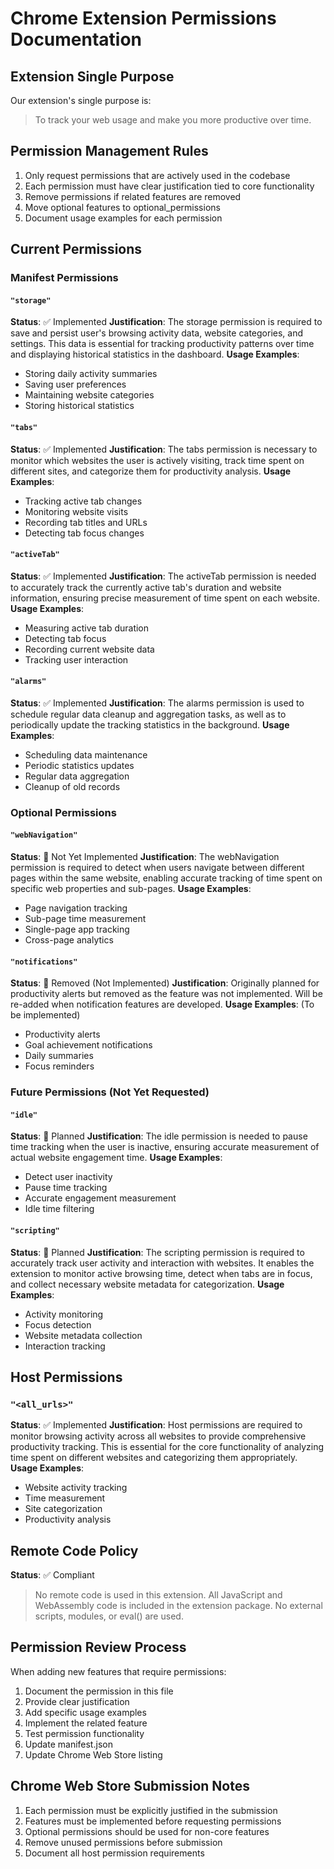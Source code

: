 # Chrome Extension Permissions Documentation

## Extension Single Purpose
Our extension's single purpose is:
> To track your web usage and make you more productive over time.

## Permission Management Rules

1. Only request permissions that are actively used in the codebase
2. Each permission must have clear justification tied to core functionality
3. Remove permissions if related features are removed
4. Move optional features to optional_permissions
5. Document usage examples for each permission

## Current Permissions

### Manifest Permissions

#### `"storage"`
**Status**: ✅ Implemented
**Justification**: The storage permission is required to save and persist user's browsing activity data, website categories, and settings. This data is essential for tracking productivity patterns over time and displaying historical statistics in the dashboard.
**Usage Examples**:
- Storing daily activity summaries
- Saving user preferences
- Maintaining website categories
- Storing historical statistics

#### `"tabs"`
**Status**: ✅ Implemented
**Justification**: The tabs permission is necessary to monitor which websites the user is actively visiting, track time spent on different sites, and categorize them for productivity analysis.
**Usage Examples**:
- Tracking active tab changes
- Monitoring website visits
- Recording tab titles and URLs
- Detecting tab focus changes

#### `"activeTab"`
**Status**: ✅ Implemented
**Justification**: The activeTab permission is needed to accurately track the currently active tab's duration and website information, ensuring precise measurement of time spent on each website.
**Usage Examples**:
- Measuring active tab duration
- Detecting tab focus
- Recording current website data
- Tracking user interaction

#### `"alarms"`
**Status**: ✅ Implemented
**Justification**: The alarms permission is used to schedule regular data cleanup and aggregation tasks, as well as to periodically update the tracking statistics in the background.
**Usage Examples**:
- Scheduling data maintenance
- Periodic statistics updates
- Regular data aggregation
- Cleanup of old records

### Optional Permissions

#### `"webNavigation"`
**Status**: 🚫 Not Yet Implemented
**Justification**: The webNavigation permission is required to detect when users navigate between different pages within the same website, enabling accurate tracking of time spent on specific web properties and sub-pages.
**Usage Examples**:
- Page navigation tracking
- Sub-page time measurement
- Single-page app tracking
- Cross-page analytics

#### `"notifications"`
**Status**: 🚫 Removed (Not Implemented)
**Justification**: Originally planned for productivity alerts but removed as the feature was not implemented. Will be re-added when notification features are developed.
**Usage Examples**: (To be implemented)
- Productivity alerts
- Goal achievement notifications
- Daily summaries
- Focus reminders

### Future Permissions (Not Yet Requested)

#### `"idle"`
**Status**: 🔄 Planned
**Justification**: The idle permission is needed to pause time tracking when the user is inactive, ensuring accurate measurement of actual website engagement time.
**Usage Examples**:
- Detect user inactivity
- Pause time tracking
- Accurate engagement measurement
- Idle time filtering

#### `"scripting"`
**Status**: 🔄 Planned
**Justification**: The scripting permission is required to accurately track user activity and interaction with websites. It enables the extension to monitor active browsing time, detect when tabs are in focus, and collect necessary website metadata for categorization.
**Usage Examples**:
- Activity monitoring
- Focus detection
- Website metadata collection
- Interaction tracking

## Host Permissions

### `"<all_urls>"`
**Status**: ✅ Implemented
**Justification**: Host permissions are required to monitor browsing activity across all websites to provide comprehensive productivity tracking. This is essential for the core functionality of analyzing time spent on different websites and categorizing them appropriately.
**Usage Examples**:
- Website activity tracking
- Time measurement
- Site categorization
- Productivity analysis

## Remote Code Policy

**Status**: ✅ Compliant
> No remote code is used in this extension. All JavaScript and WebAssembly code is included in the extension package. No external scripts, modules, or eval() are used.

## Permission Review Process

When adding new features that require permissions:

1. Document the permission in this file
2. Provide clear justification
3. Add specific usage examples
4. Implement the related feature
5. Test permission functionality
6. Update manifest.json
7. Update Chrome Web Store listing

## Chrome Web Store Submission Notes

1. Each permission must be explicitly justified in the submission
2. Features must be implemented before requesting permissions
3. Optional permissions should be used for non-core features
4. Remove unused permissions before submission
5. Document all host permission requirements
